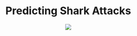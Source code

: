 <h1 align="center">Predicting Shark Attacks</h1>

<p align="center">
<img src="https://media.giphy.com/media/3xz2BWgHwMhOQesvRK/giphy.gif">
</p>
